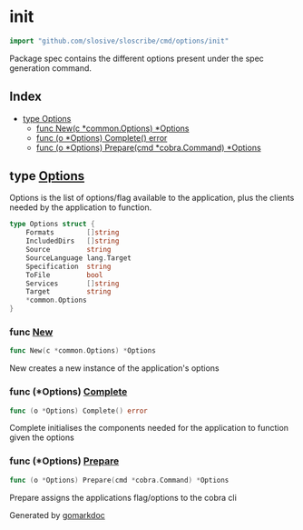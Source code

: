 <!-- Code generated by gomarkdoc. DO NOT EDIT -->

# init

```go
import "github.com/slosive/sloscribe/cmd/options/init"
```

Package spec contains the different options present under the spec generation command.

## Index

- [type Options](<#Options>)
  - [func New\(c \*common.Options\) \*Options](<#New>)
  - [func \(o \*Options\) Complete\(\) error](<#Options.Complete>)
  - [func \(o \*Options\) Prepare\(cmd \*cobra.Command\) \*Options](<#Options.Prepare>)


<a name="Options"></a>
## type [Options](<https://github.com/slosive/sloscribe/blob/main/cmd/options/init/options.go#L18-L28>)

Options is the list of options/flag available to the application, plus the clients needed by the application to function.

```go
type Options struct {
    Formats        []string
    IncludedDirs   []string
    Source         string
    SourceLanguage lang.Target
    Specification  string
    ToFile         bool
    Services       []string
    Target         string
    *common.Options
}
```

<a name="New"></a>
### func [New](<https://github.com/slosive/sloscribe/blob/main/cmd/options/init/options.go#L32>)

```go
func New(c *common.Options) *Options
```

New creates a new instance of the application's options

<a name="Options.Complete"></a>
### func \(\*Options\) [Complete](<https://github.com/slosive/sloscribe/blob/main/cmd/options/init/options.go#L45>)

```go
func (o *Options) Complete() error
```

Complete initialises the components needed for the application to function given the options

<a name="Options.Prepare"></a>
### func \(\*Options\) [Prepare](<https://github.com/slosive/sloscribe/blob/main/cmd/options/init/options.go#L39>)

```go
func (o *Options) Prepare(cmd *cobra.Command) *Options
```

Prepare assigns the applications flag/options to the cobra cli

Generated by [gomarkdoc](<https://github.com/princjef/gomarkdoc>)
